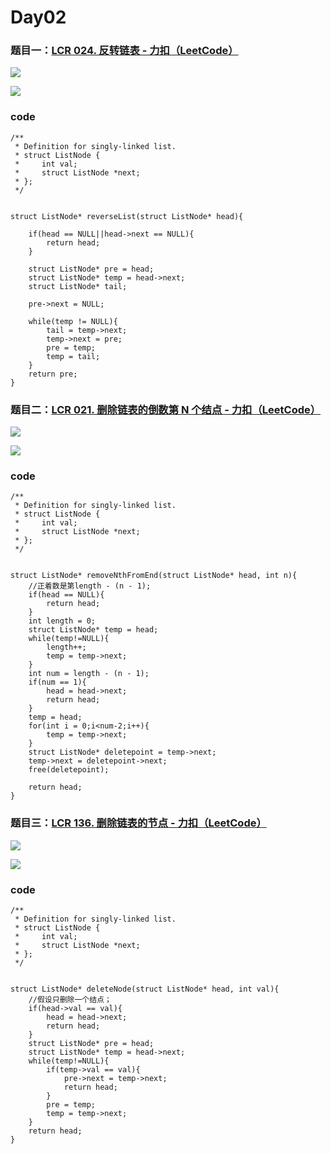 # Day02

### 题目一：[LCR 024. 反转链表 - 力扣（LeetCode）](https://leetcode.cn/problems/UHnkqh/description/)

![](https://younglion.oss-cn-beijing.aliyuncs.com/e874e1cb5d19f51a7d485972dc85ee7.png)

![](https://younglion.oss-cn-beijing.aliyuncs.com/a58ccc41a71bf9197a3ad140bef9af4.png)

### code

```
/**
 * Definition for singly-linked list.
 * struct ListNode {
 *     int val;
 *     struct ListNode *next;
 * };
 */


struct ListNode* reverseList(struct ListNode* head){

    if(head == NULL||head->next == NULL){
        return head;
    }

    struct ListNode* pre = head;
    struct ListNode* temp = head->next;
    struct ListNode* tail;

    pre->next = NULL; 

    while(temp != NULL){
        tail = temp->next;
        temp->next = pre;
        pre = temp;
        temp = tail;
    }
    return pre;
}
```

### 题目二：[LCR 021. 删除链表的倒数第 N 个结点 - 力扣（LeetCode）](https://leetcode.cn/problems/SLwz0R/description/)

![](https://younglion.oss-cn-beijing.aliyuncs.com/f264bba1a45af91987eb83c64ca8c01.png)

![](https://younglion.oss-cn-beijing.aliyuncs.com/f236629770d89539e353c690d909f32.png)

### code

```
/**
 * Definition for singly-linked list.
 * struct ListNode {
 *     int val;
 *     struct ListNode *next;
 * };
 */


struct ListNode* removeNthFromEnd(struct ListNode* head, int n){
    //正着数是第length - (n - 1);
    if(head == NULL){
        return head;
    }
    int length = 0;
    struct ListNode* temp = head;
    while(temp!=NULL){
        length++;
        temp = temp->next;
    }
    int num = length - (n - 1);
    if(num == 1){
        head = head->next;
        return head;
    }
    temp = head;
    for(int i = 0;i<num-2;i++){
        temp = temp->next;
    }
    struct ListNode* deletepoint = temp->next;
    temp->next = deletepoint->next;
    free(deletepoint);

    return head;
}
```

### 题目三：[LCR 136. 删除链表的节点 - 力扣（LeetCode）](https://leetcode.cn/problems/shan-chu-lian-biao-de-jie-dian-lcof/)

![](https://younglion.oss-cn-beijing.aliyuncs.com/b32893159e153366196811335890fc9.png)

![](https://younglion.oss-cn-beijing.aliyuncs.com/be1bf569b0f1ebebf3080fc3d1c0b95.png)

### code

```
/**
 * Definition for singly-linked list.
 * struct ListNode {
 *     int val;
 *     struct ListNode *next;
 * };
 */


struct ListNode* deleteNode(struct ListNode* head, int val){
    //假设只删除一个结点；
    if(head->val == val){
        head = head->next;
        return head;
    }
    struct ListNode* pre = head;
    struct ListNode* temp = head->next;
    while(temp!=NULL){
        if(temp->val == val){
            pre->next = temp->next;
            return head;
        }
        pre = temp;
        temp = temp->next;
    }
    return head;
}
```

